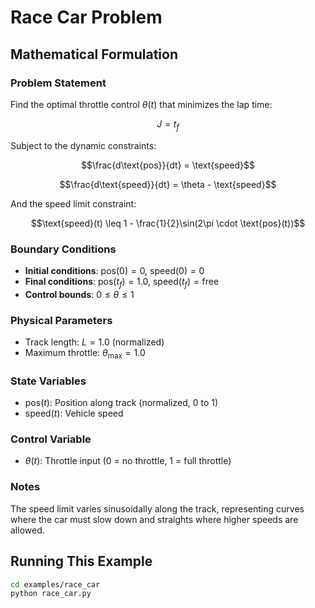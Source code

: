 # Race Car Problem

## Mathematical Formulation

### Problem Statement

Find the optimal throttle control $\theta(t)$ that minimizes the lap time:

$$J = t_f$$

Subject to the dynamic constraints:

$$\frac{d\text{pos}}{dt} = \text{speed}$$

$$\frac{d\text{speed}}{dt} = \theta - \text{speed}$$

And the speed limit constraint:

$$\text{speed}(t) \leq 1 - \frac{1}{2}\sin(2\pi \cdot \text{pos}(t))$$

### Boundary Conditions

- **Initial conditions**: $\text{pos}(0) = 0$, $\text{speed}(0) = 0$
- **Final conditions**: $\text{pos}(t_f) = 1.0$, $\text{speed}(t_f) = \text{free}$
- **Control bounds**: $0 \leq \theta \leq 1$

### Physical Parameters

- Track length: $L = 1.0$ (normalized)
- Maximum throttle: $\theta_{\max} = 1.0$

### State Variables

- $\text{pos}(t)$: Position along track (normalized, 0 to 1)
- $\text{speed}(t)$: Vehicle speed

### Control Variable

- $\theta(t)$: Throttle input (0 = no throttle, 1 = full throttle)

### Notes

The speed limit varies sinusoidally along the track, representing curves where the car must slow down and straights where higher speeds are allowed.

## Running This Example

```bash
cd examples/race_car
python race_car.py
```
